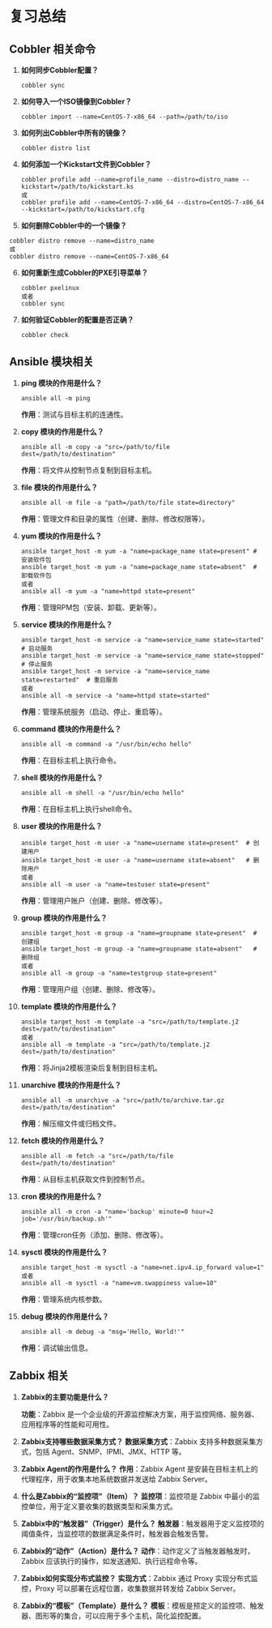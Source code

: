 # 复习总结

## Cobbler 相关命令

1. **如何同步Cobbler配置？**

	```shell
	cobbler sync
	```

2. **如何导入一个ISO镜像到Cobbler？**

	```shell
	cobbler import --name=CentOS-7-x86_64 --path=/path/to/iso
	```

3. **如何列出Cobbler中所有的镜像？**

	```shell
	cobbler distro list
	```

4. **如何添加一个Kickstart文件到Cobbler？**

	```shell
	cobbler profile add --name=profile_name --distro=distro_name --kickstart=/path/to/kickstart.ks
	或
	cobbler profile add --name=CentOS-7-x86_64 --distro=CentOS-7-x86_64 --kickstart=/path/to/kickstart.cfg
	```

5. **如何删除Cobbler中的一个镜像？**

  ```shell
  cobbler distro remove --name=distro_name
  或
  cobbler distro remove --name=CentOS-7-x86_64
  ```

6. **如何重新生成Cobbler的PXE引导菜单？**

	```shell
	cobbler pxelinux
	或者
	cobbler sync
	```

7. **如何验证Cobbler的配置是否正确？**

	```shell
	cobbler check
	```

## Ansible 模块相关

1. **ping 模块的作用是什么？**

	```shell
	ansible all -m ping
	```

	**作用**：测试与目标主机的连通性。

2. **copy 模块的作用是什么？**

	```shell
	ansible all -m copy -a "src=/path/to/file dest=/path/to/destination"
	```

	**作用**：将文件从控制节点复制到目标主机。

3. **file 模块的作用是什么？**

	```shell
	ansible all -m file -a "path=/path/to/file state=directory"
	```

	**作用**：管理文件和目录的属性（创建、删除、修改权限等）。

4. **yum 模块的作用是什么？**

	```shell
	ansible target_host -m yum -a "name=package_name state=present" # 安装软件包
	ansible target_host -m yum -a "name=package_name state=absent"  # 卸载软件包
	或者
	ansible all -m yum -a "name=httpd state=present"
	```

	**作用**：管理RPM包（安装、卸载、更新等）。

5. **service 模块的作用是什么？**

	```shell
	ansible target_host -m service -a "name=service_name state=started"  # 启动服务
	ansible target_host -m service -a "name=service_name state=stopped"  # 停止服务
	ansible target_host -m service -a "name=service_name state=restarted"  # 重启服务
	或者
	ansible all -m service -a "name=httpd state=started"
	```

	**作用**：管理系统服务（启动、停止、重启等）。

6. **command 模块的作用是什么？**

	```shell
	ansible all -m command -a "/usr/bin/echo hello"
	```

	**作用**：在目标主机上执行命令。

7. **shell 模块的作用是什么？**

	```shell
	ansible all -m shell -a "/usr/bin/echo hello"
	```

	**作用**：在目标主机上执行shell命令。

8. **user 模块的作用是什么？**

	```shell
	ansible target_host -m user -a "name=username state=present"  # 创建用户
	ansible target_host -m user -a "name=username state=absent"   # 删除用户
	或者
	ansible all -m user -a "name=testuser state=present"
	```

	**作用**：管理用户账户（创建、删除、修改等）。

9. **group 模块的作用是什么？**

	```shell
	ansible target_host -m group -a "name=groupname state=present"  # 创建组
	ansible target_host -m group -a "name=groupname state=absent"   # 删除组
	或者
	ansible all -m group -a "name=testgroup state=present"
	```

	**作用**：管理用户组（创建、删除、修改等）。

10. **template 模块的作用是什么？**

	```shell
	ansible target_host -m template -a "src=/path/to/template.j2 dest=/path/to/destination"
	或者
	ansible all -m template -a "src=/path/to/template.j2 dest=/path/to/destination"
	```

	**作用**：将Jinja2模板渲染后复制到目标主机。

11. **unarchive 模块的作用是什么？**

	```shell
	ansible all -m unarchive -a "src=/path/to/archive.tar.gz dest=/path/to/destination"
	```

	**作用**：解压缩文件或归档文件。

12. **fetch 模块的作用是什么？**

	```shell
	ansible all -m fetch -a "src=/path/to/file dest=/path/to/destination"
	```

	**作用**：从目标主机获取文件到控制节点。

13. **cron 模块的作用是什么？**

	```shell
	ansible all -m cron -a "name='backup' minute=0 hour=2 job='/usr/bin/backup.sh'"
	```

	**作用**：管理cron任务（添加、删除、修改等）。

14. **sysctl 模块的作用是什么？**

	```shell
	ansible target_host -m sysctl -a "name=net.ipv4.ip_forward value=1"
	或者
	ansible all -m sysctl -a "name=vm.swappiness value=10"
	```

	**作用**：管理系统内核参数。

15. **debug 模块的作用是什么？**

	```shell
	ansible all -m debug -a "msg='Hello, World!'"
	```

	**作用**：调试输出信息。

## Zabbix 相关

1. **Zabbix的主要功能是什么？**

	**功能**：Zabbix 是一个企业级的开源监控解决方案，用于监控网络、服务器、应用程序等的性能和可用性。

2. **Zabbix支持哪些数据采集方式？**
    **数据采集方式**：Zabbix 支持多种数据采集方式，包括 Agent、SNMP、IPMI、JMX、HTTP 等。

3. **Zabbix Agent的作用是什么？**
    **作用**：Zabbix Agent 是安装在目标主机上的代理程序，用于收集本地系统数据并发送给 Zabbix Server。

4. **什么是Zabbix的“监控项”（Item）？**
    **监控项**：监控项是 Zabbix 中最小的监控单位，用于定义要收集的数据类型和采集方式。

5. **Zabbix中的“触发器”（Trigger）是什么？**
    **触发器**：触发器用于定义监控项的阈值条件，当监控项的数据满足条件时，触发器会触发告警。

6. **Zabbix的“动作”（Action）是什么？**
    **动作**：动作定义了当触发器触发时，Zabbix 应该执行的操作，如发送通知、执行远程命令等。

7. **Zabbix如何实现分布式监控？**
    **实现方式**：Zabbix 通过 Proxy 实现分布式监控，Proxy 可以部署在远程位置，收集数据并转发给 Zabbix Server。

8. **Zabbix的“模板”（Template）是什么？**
    **模板**：模板是预定义的监控项、触发器、图形等的集合，可以应用于多个主机，简化监控配置。